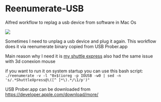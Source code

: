 # Reenumerate-USB
Alfred workflow to replag a usb device from software in Mac Os

![](https://i.imgur.com/yZ3IlPu.png)

Sometimes I need to unplag a usb device and plug it again.
This workflow does it via reenumerate binary copied from USB Prober.app 

Main reason why I need it is [my shuttle express](http://forums.contourdesign.com/viewtopic.php?f=4&t=8479&p=15032&hilit=mac+os#p15032)
also had the same issue with 3d conexion mouse

if you want to run it on system startup you can use this bash script:
``./reenumerate -v -l "0x$(ioreg -p IOUSB -w0 | sed -n 's/.*ShuttleXpress@\([^ ]*\).*/\1/p')"``

USB Prober.app can be downloaded from https://developer.apple.com/download/more/
